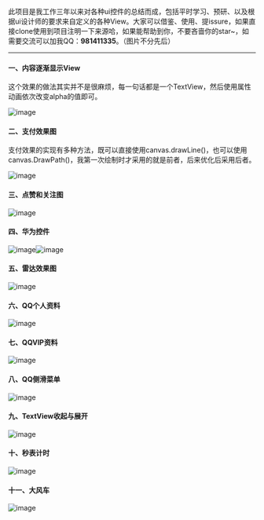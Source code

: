 此项目是我工作三年以来对各种ui控件的总结而成，包括平时学习、预研、以及根据ui设计师的要求来自定义的各种View。大家可以借鉴、使用、提issure，如果直接clone使用到项目注明一下来源哈，如果能帮助到你，不要吝啬你的star~，如需要交流可以加我QQ：**981411335**。（图片不分先后）


---

#### 一、内容逐渐显示View
这个效果的做法其实并不是很麻烦，每一句话都是一个TextView，然后使用属性动画依次改变alpha的值即可。

![image](https://github.com/SunnyBoolean/GeoUiBox/blob/master/app/gif-images/%E5%86%85%E5%AE%B9%E9%80%90%E6%B8%90%E6%98%BE%E7%A4%BA.gif)

#### 二、支付效果图
支付效果的实现有多种方法，既可以直接使用canvas.drawLine()，也可以使用canvas.DrawPath()，我第一次绘制时才采用的就是前者，后来优化后采用后者。

![image](https://github.com/SunnyBoolean/GeoUiBox/blob/master/app/gif-images/%E6%94%AF%E4%BB%98%E6%95%88%E6%9E%9C.gif)

#### 三、点赞和关注图
![image](https://github.com/SunnyBoolean/GeoUiBox/blob/master/app/gif-images/%E7%82%B9%E8%B5%9E%E5%92%8C%E5%85%B3%E6%B3%A8.gif)

#### 四、华为控件
![image](https://github.com/SunnyBoolean/GeoUiBox/blob/master/app/gif-images/%E5%8D%8E%E4%B8%BA%E6%8E%A7%E4%BB%B61.gif)![image](https://github.com/SunnyBoolean/GeoUiBox/blob/master/app/gif-images/%E5%8D%8E%E4%B8%BA%E6%8E%A7%E4%BB%B62.gif)

#### 五、雷达效果图
![image](https://github.com/SunnyBoolean/GeoUiBox/blob/master/app/gif-images/%E9%9B%B7%E8%BE%BE.gif)

#### 六、QQ个人资料
![image](https://github.com/SunnyBoolean/GeoUiBox/blob/master/app/gif-images/qq%E4%B8%AA%E4%BA%BA%E8%B5%84%E6%96%99.gif)

#### 七、QQVIP资料
![image](https://github.com/SunnyBoolean/GeoUiBox/blob/master/app/gif-images/qqvip%E7%95%8C%E9%9D%A2.gif)

#### 八、QQ侧滑菜单
![image](https://github.com/SunnyBoolean/GeoUiBox/blob/master/app/gif-images/qq%E4%BE%A7%E6%BB%91%E6%95%88%E6%9E%9C.gif)

#### 九、TextView收起与展开
![image](https://github.com/SunnyBoolean/GeoUiBox/blob/master/app/gif-images/%E6%94%B6%E8%B5%B7%E4%B8%8E%E5%B1%95%E5%BC%80.gif)

#### 十、秒表计时
![image](https://github.com/SunnyBoolean/GeoUiBox/blob/master/app/gif-images/%E7%A7%92%E8%A1%A8%E8%AE%A1%E6%97%B6.gif)

#### 十一、大风车
![image](https://github.com/SunnyBoolean/GeoUiBox/blob/master/app/gif-images/%E5%A4%A7%E9%A3%8E%E8%BD%A6.gif)